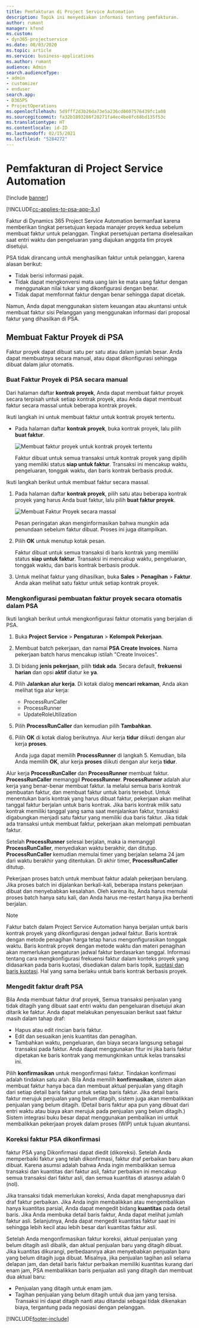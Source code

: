 ```yaml
---
title: Pemfakturan di Project Service Automation
description: Topik ini menyediakan informasi tentang pemfakturan.
author: rumant
manager: kfend
ms.custom:
- dyn365-projectservice
ms.date: 08/03/2020
ms.topic: article
ms.service: business-applications
ms.author: rumant
audience: Admin
search.audienceType:
- admin
- customizer
- enduser
search.app:
- D365PS
- ProjectOperations
ms.openlocfilehash: 5d9fff2d3b26da73e5a236cd8607576439fc1a08
ms.sourcegitcommit: fa32b1893286f20271fa4ec4be8fc68bd135f53c
ms.translationtype: HT
ms.contentlocale: id-ID
ms.lasthandoff: 02/15/2021
ms.locfileid: "5284272"
---
```

# <a name="invoicing-in-project-service-automation"></a>Pemfakturan di Project Service Automation

[!include [banner](../includes/psa-now-project-operations.md)]

[!INCLUDE[cc-applies-to-psa-app-3.x](../includes/cc-applies-to-psa-app-3x.md)]

Faktur di Dynamics 365 Project Service Automation bermanfaat karena memberikan tingkat persetujuan kepada manajer proyek kedua sebelum membuat faktur untuk pelanggan. Tingkat persetujuan pertama diselesaikan saat entri waktu dan pengeluaran yang diajukan anggota tim proyek disetujui.

PSA tidak dirancang untuk menghasilkan faktur untuk pelanggan, karena alasan berikut:

- Tidak berisi informasi pajak.
- Tidak dapat mengkonversi mata uang lain ke mata uang faktur dengan menggunakan nilai tukar yang dikonfigurasi dengan benar.
- Tidak dapat memformat faktur dengan benar sehingga dapat dicetak.

Namun, Anda dapat menggunakan sistem keuangan atau akuntansi untuk membuat faktur sisi Pelanggan yang menggunakan informasi dari proposal faktur yang dihasilkan di PSA.

## <a name="creating-project-invoices-in-psa"></a>Membuat Faktur Proyek di PSA

Faktur proyek dapat dibuat satu per satu atau dalam jumlah besar. Anda dapat membuatnya secara manual, atau dapat dikonfigurasi sehingga dibuat dalam jalur otomatis.

### <a name="manually-create-project-invoices-in-psa"></a>Buat Faktur Proyek di PSA secara manual

Dari halaman daftar **kontrak proyek**, Anda dapat membuat faktur proyek secara terpisah untuk setiap kontrak proyek, atau Anda dapat membuat faktur secara massal untuk beberapa kontrak proyek.

Ikuti langkah ini untuk membuat faktur untuk kontrak proyek tertentu.

- Pada halaman daftar **kontrak proyek**, buka kontrak proyek, lalu pilih **buat faktur**.

    ![Membuat faktur proyek untuk kontrak proyek tertentu](media/CreateProjectInvoicesOneByOne.png)

    Faktur dibuat untuk semua transaksi untuk kontrak proyek yang dipilih yang memiliki status **siap untuk faktur**. Transaksi ini mencakup waktu, pengeluaran, tonggak waktu, dan baris kontrak berbasis produk.

Ikuti langkah berikut untuk membuat faktur secara massal.

1. Pada halaman daftar **kontrak proyek**, pilih satu atau beberapa kontrak proyek yang harus Anda buat faktur, lalu pilih **buat faktur proyek**.

    ![Membuat Faktur Proyek secara massal](media/CreateProjectInvoicesBulk.png)

    Pesan peringatan akan menginformasikan bahwa mungkin ada penundaan sebelum faktur dibuat. Proses ini juga ditampilkan.

2. Pilih **OK** untuk menutup kotak pesan.

    Faktur dibuat untuk semua transaksi di baris kontrak yang memiliki status **siap untuk faktur**. Transaksi ini mencakup waktu, pengeluaran, tonggak waktu, dan baris kontrak berbasis produk.

3. Untuk melihat faktur yang dihasilkan, buka **Sales** \> **Penagihan** \> **Faktur**. Anda akan melihat satu faktur untuk setiap kontrak proyek.

### <a name="set-up-automated-creation-of-project-invoices-in-psa"></a>Mengkonfigurasi pembuatan faktur proyek secara otomatis dalam PSA

Ikuti langkah berikut untuk mengkonfigurasi faktur otomatis yang berjalan di PSA.

1. Buka **Project Service** \> **Pengaturan** \> **Kelompok Pekerjaan**.
2. Membuat batch pekerjaan, dan namai **PSA Create Invoices**. Nama pekerjaan batch harus mencakup istilah "Create Invoices".
3. Di bidang **jenis pekerjaan**, pilih **tidak ada**. Secara default, **frekuensi harian** dan opsi **aktif** diatur ke **ya**.
4. Pilih **Jalankan alur kerja**. Di kotak dialog **mencari rekaman**, Anda akan melihat tiga alur kerja:

    - ProcessRunCaller
    - ProcessRunner
    - UpdateRoleUtilization

5. Pilih **ProcessRunCaller** dan kemudian pilih **Tambahkan**.
6. Pilih **OK** di kotak dialog berikutnya. Alur kerja **tidur** diikuti dengan alur kerja **proses**.

    Anda juga dapat memilih **ProcessRunner** di langkah 5. Kemudian, bila Anda memilih **OK**, alur kerja **proses** diikuti dengan alur kerja **tidur**.

Alur kerja **ProcessRunCaller** dan **ProcessRunner** membuat faktur. **ProcessRunCaller** memanggil **ProcessRunner**. **ProcessRunner** adalah alur kerja yang benar-benar membuat faktur. Ia melalui semua baris kontrak pembuatan faktur, dan membuat faktur untuk baris tersebut. Untuk menentukan baris kontrak yang harus dibuat faktur, pekerjaan akan melihat tanggal faktur berjalan untuk baris kontrak. Jika baris kontrak milik satu kontrak memiliki tanggal yang sama saat menjalankan faktur, transaksi digabungkan menjadi satu faktur yang memiliki dua baris faktur. Jika tidak ada transaksi untuk membuat faktur, pekerjaan akan melompati pembuatan faktur.

Setelah **ProcessRunner** selesai berjalan, maka ia memanggil **ProcessRunCaller**, menyediakan waktu berakhir, dan ditutup. **ProcessRunCaller** kemudian memulai timer yang berjalan selama 24 jam dari waktu berakhir yang ditentukan. Di akhir timer, **ProcessRunCaller** ditutup.

Pekerjaan proses batch untuk membuat faktur adalah pekerjaan berulang. Jika proses batch ini dijalankan berkali-kali, beberapa instans pekerjaan dibuat dan menyebabkan kesalahan. Oleh karena itu, Anda harus memulai proses batch hanya satu kali, dan Anda harus me-restart hanya jika berhenti berjalan.

> [!NOTE]
> Faktur batch dalam Project Service Automation hanya berjalan untuk baris kontrak proyek yang dikonfigurasi dengan jadwal faktur. Baris kontrak dengan metode penagihan harga tetap harus mengonfigurasikan tonggak waktu. Baris kontrak proyek dengan metode waktu dan materi penagihan akan memerlukan pengaturan jadwal faktur berdasarkan tanggal. Informasi tentang cara mengkonfigurasi frekuensi faktur dalam konteks proyek yang didasarkan pada baris kuotasi, disediakan dalam baris topik, [kuotasi dan baris kuotasi](basic-quote-lines.md#invoice-schedule). Hal yang sama berlaku untuk baris kontrak berbasis proyek.      
 
### <a name="edit-a-draft-psa-invoice"></a>Mengedit faktur draft PSA

Bila Anda membuat faktur draf proyek, Semua transaksi penjualan yang tidak ditagih yang dibuat saat entri waktu dan pengeluaran disetujui akan ditarik ke faktur. Anda dapat melakukan penyesuaian berikut saat faktur masih dalam tahap draf:

- Hapus atau edit rincian baris faktur.
- Edit dan sesuaikan jenis kuantitas dan penagihan.
- Tambahkan waktu, pengeluaran, dan biaya secara langsung sebagai transaksi pada faktur. Anda dapat menggunakan fitur ini jika baris faktur dipetakan ke baris kontrak yang memungkinkan untuk kelas transaksi ini.

Pilih **konfirmasikan** untuk mengonfirmasi faktur. Tindakan konfirmasi adalah tindakan satu arah. Bila Anda memilih **konfirmasikan**, sistem akan membuat faktur hanya baca dan membuat aktual penjualan yang ditagih dari setiap detail baris faktur untuk setiap baris faktur. Jika detail baris faktur merujuk penjualan yang belum ditagih, sistem juga akan membalikkan penjualan yang belum ditagih. (Detail baris faktur apa pun yang dibuat dari entri waktu atau biaya akan merujuk pada penjualan yang belum ditagih.) Sistem integrasi buku besar dapat menggunakan pembalikan ini untuk membalikkan pekerjaan proyek dalam proses (WIP) untuk tujuan akuntansi.

### <a name="correct-a-confirmed-psa-invoice"></a>Koreksi faktur PSA dikonfirmasi

faktur PSA yang Dikonfirmasi dapat diedit (dikoreksi). Setelah Anda memperbaiki faktur yang telah dikonfirmasi, faktur draf perbaikan baru akan dibuat. Karena asumsi adalah bahwa Anda ingin membalikkan semua transaksi dan kuantitas dari faktur asli, faktur perbaikan ini mencakup semua transaksi dari faktur asli, dan semua kuantitas di atasnya adalah 0 (nol).

Jika transaksi tidak memerlukan koreksi, Anda dapat menghapusnya dari draf faktur perbaikan. Jika Anda ingin membalikkan atau mengembalikan hanya kuantitas parsial, Anda dapat mengedit bidang **kuantitas** pada detail baris. Jika Anda membuka detail baris faktur, Anda dapat melihat jumlah faktur asli. Selanjutnya, Anda dapat mengedit kuantitas faktur saat ini sehingga lebih kecil atau lebih besar dari kuantitas faktur asli.

Setelah Anda mengonfirmasikan faktur koreksi, aktual penjualan yang belum ditagih asli dibalik, dan aktual penjualan baru yang ditagih dibuat. Jika kuantitas dikurangi, perbedaannya akan menyebabkan penjualan baru yang belum ditagih juga dibuat. Misalnya, jika penjualan tagihan asli selama delapan jam, dan detail baris faktur perbaikan memiliki kuantitas kurang dari enam jam, PSA membalikkan baris penjualan asli yang ditagih dan membuat dua aktual baru:

- Penjualan yang ditagih untuk enam jam.
- Tagihan penjualan yang belum ditagih untuk dua jam yang tersisa. Transaksi ini dapat ditagih nanti atau ditandai sebagai tidak dikenakan biaya, tergantung pada negosiasi dengan pelanggan.


[!INCLUDE[footer-include](../includes/footer-banner.md)]